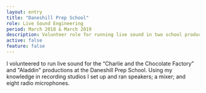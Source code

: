 ```yaml
---
layout: entry
title: "Daneshill Prep School"
role: Live Sound Engineering
period: March 2018 & March 2019
description: Volunteer role for running live sound in two school productions.
active: false
feature: false
---
```


I volunteered to run live sound for the “Charlie and the Chocolate Factory” and "Aladdin" productions at the Daneshill Prep School. Using my knowledge in recording studios I set up and ran speakers; a mixer; and eight radio microphones. 